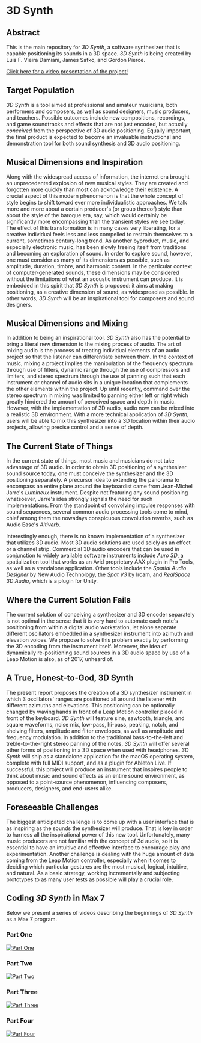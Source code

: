 # 3D Synth

## Abstract

This is the main repository for *3D Synth*, a software synthesizer that is capable positioning its sounds in a 3D space. *3D Synth* is being created by Luis F. Vieira Damiani, James Safko, and Gordon Pierce.

[Click here for a video presentation of the project!](https://www.youtube.com/watch?v=Cb7Vyj2r13E?list=FLx8viq1dhbrLlmMVLbDTQyw)

## Target Population

*3D Synth* is a tool aimed at professional and amateur musicians, both performers and composers, as well as sound designers, music producers, and teachers. Possible outcomes include new compositions, recordings, and game soundtracks and effects that are not just encoded, but actually *conceived* from the perspective of 3D audio positioning. Equally important, the final product is expected to become an invaluable instructional and demonstration tool for both sound synthesis and 3D audio positioning.

## Musical Dimensions and Inspiration

Along with the widespread access of information, the internet era brought an unprecedented explosion of new musical styles. They are created and forgotten more quickly than most can acknowledge their existence. A crucial aspect of this modern phenomenon is that the whole concept of style begins to shift toward ever more individualistic approaches. We talk more and more about a certain producer's (or group thereof) style than about the style of the baroque era, say, which would certainly be significantly more encompassing than the transient styles we see today. The effect of this transformation is in many cases very liberating, for a creative individual feels less and less compelled to restrain themselves to a current, sometimes century-long trend. As another byproduct, music, and especially electronic music, has been slowly freeing itself from traditions and becoming an exploration of sound. In order to explore sound, however, one must consider as many of its dimensions as possible, such as amplitude, duration, timbre, and harmonic content. In the particular context of computer-generated sounds, these dimensions may be considered without the limitations of what an acoustic instrument can produce. It is embedded in this spirit that *3D Synth* is proposed: it aims at making positioning, as a creative dimension of sound, as widespread as possible. In other words, *3D Synth* will be an inspirational tool for composers and sound designers.

## Musical Dimensions and Mixing

In addition to being an inspirational tool, *3D Synth* also has the potential to bring a literal new dimension to the mixing process of audio. The art of mixing audio is the process of treating individual elements of an audio project so that the listener can differentiate between them. In the context of music, mixing a project implies the manipulation of the frequency spectrum through use of filters, dynamic range through the use of compressors and limiters, and stereo spectrum through the use of panning such that each instrument or channel of audio sits in a unique location that complements the other elements within the project. Up until recently, command over the stereo spectrum in mixing was limited to panning either left or right which greatly hindered the amount of perceived space and depth in music. However, with the implementation of 3D audio, audio now can be mixed into a realistic 3D environment. With a more technical application of *3D Synth*, users will be able to mix this synthesizer into a 3D location within their audio projects, allowing precise control and a sense of depth.

## The Current State of Things

In the current state of things, most music and musicians do not take advantage of 3D audio. In order to obtain 3D positioning of a synthesizer sound source today, one must conceive the synthesizer and the 3D positioning separately. A precursor idea to extending the panorama to encompass an entire plane around the keyboardist came from Jean-Michel Jarre's *Lumineux* instrument. Despite not featuring any sound positioning whatsoever, Jarre's idea strongly signals the need for such implementations. From the standpoint of convolving impulse responses with sound sequences, several common audio processing tools come to mind, chief among them the nowadays conspicuous convolution reverbs, such as Audio Ease's *Altiverb*.


Interestingly enough, there is no known implementation of a synthesizer that utilizes 3D audio. Most 3D audio solutions are used solely as an effect or a channel strip. Commercial 3D audio encoders that can be used in conjunction to widely available software instruments include *Auro 3D*, a spatialization tool that works as an Avid proprietary AAX plugin in Pro Tools, as well as a standalone application. Other tools include the *Spatial Audio Designer* by New Audio Technology, the *Spat V3* by Ircam, and *RealSpace 3D Audio*, which is a plugin for Unity. 

## Where the Current Solution Fails

The current solution of conceiving a synthesizer and 3D encoder separately is not optimal in the sense that it is very hard to automate each note's positioning from within a digital audio workstation, let alone separate different oscillators embedded in a synthesizer instrument into azimuth and elevation voices. We propose to solve this problem exactly by performing the 3D encoding from the instrument itself. Moreover, the idea of dynamically re-positioning sound sources in a 3D audio space by use of a Leap Motion is also, as of 2017, unheard of.

## A True, Honest-to-God, 3D Synth

The present report proposes the creation of a 3D synthesizer instrument in which 3 oscillators' ranges are positioned all around the listener with different azimuths and elevations. This positioning can be optionally changed by waving hands in front of a Leap Motion controller placed in front of the keyboard. *3D Synth* will feature sine, sawtooth, triangle, and square waveforms, noise mix, low-pass, hi-pass, peaking, notch, and shelving filters, amplitude and filter envelopes, as well as amplitude and frequency modulation. In addition to the traditional bass-to-the-left and treble-to-the-right stereo panning of the notes, *3D Synth* will offer several other forms of positioning in a 3D space when used with headphones. *3D Synth* will ship as a standalone application for the macOS operating system, complete with full MIDI support, and as a plugin for Ableton Live. If successful, this project will produce an instrument that inspires people to think about music and sound effects as an entire sound environment, as opposed to a point-source phenomenon, influencing composers, producers, designers, and end-users alike.

## Foreseeable Challenges

The biggest anticipated challenge is to come up with a user interface that is as inspiring as the sounds the synthesizer will produce. That is key in order to harness all the inspirational power of this new tool. Unfortunately, many music producers are not familiar with the concept of 3d audio, so it is essential to have an intuitive and effective interface to encourage play and experimentation. Another challenge is dealing with the huge amount of data coming from the Leap Motion controller, especially when it comes to deciding which particular gestures are the most musical, logical, intuitive, and natural. As a basic strategy, working incrementally and subjecting prototypes to as many user tests as possible will play a crucial role.

## Coding *3D Synth* in Max 7

Below we present a series of videos describing the beginnings of *3D Synth* as a Max 7 program.

### Part One

[![Part One](https://img.youtube.com/vi/TFRQtg3FMKE/0.jpg)](https://www.youtube.com/watch?v=TFRQtg3FMKE)

### Part Two

[![Part Two](https://img.youtube.com/vi/IibGXZ_GOd4/0.jpg)](https://www.youtube.com/watch?v=IibGXZ_GOd4)

### Part Three

[![Part Three](https://img.youtube.com/vi/s2PwPQEl7to/0.jpg)](https://www.youtube.com/watch?v=s2PwPQEl7to)

### Part Four

[![Part Four](https://img.youtube.com/vi/ELu0cdtQECY/0.jpg)](https://www.youtube.com/watch?v=ELu0cdtQECY)
